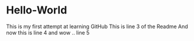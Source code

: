 # Hello-World
This is my first attempt at learning GitHub
This is line 3 of the Readme
And now this is line 4
and wow .. line 5
